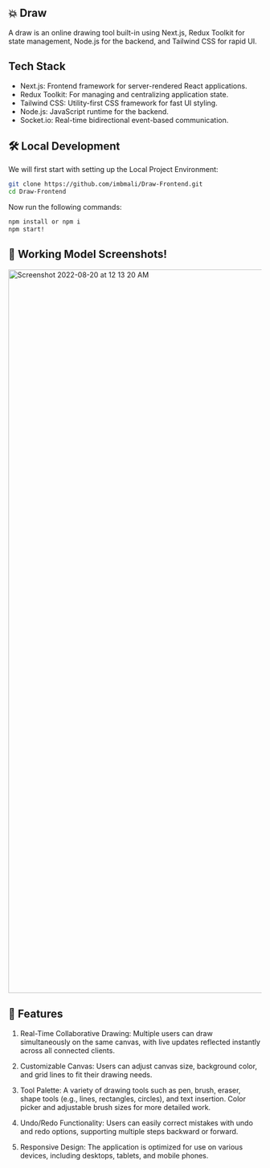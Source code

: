 ## 💥 Draw

A draw is an online drawing tool built-in using Next.js, Redux Toolkit for state management, Node.js for the backend, and Tailwind CSS for rapid UI.

## Tech Stack

- Next.js: Frontend framework for server-rendered React applications.
- Redux Toolkit: For managing and centralizing application state.
- Tailwind CSS: Utility-first CSS framework for fast UI styling.
- Node.js: JavaScript runtime for the backend.
- Socket.io: Real-time bidirectional event-based communication.


## 🛠️ Local Development

We will first start with setting up the Local Project Environment:

```sh
git clone https://github.com/imbmali/Draw-Frontend.git
cd Draw-Frontend
```


Now run the following commands:

```sh
npm install or npm i
npm start!

```


## 📸 Working Model Screenshots!


<img width="1440" alt="Screenshot 2022-08-20 at 12 13 20 AM" src="https://github.com/imbmali/Draw-Frontend/assets/35923279/b0c598c8-0d9f-4bfc-b06e-7f58eea3c606">


## 🥁 Features
1. Real-Time Collaborative Drawing:
Multiple users can draw simultaneously on the same canvas, with live updates reflected instantly across all connected clients.

3. Customizable Canvas:
Users can adjust canvas size, background color, and grid lines to fit their drawing needs.

4. Tool Palette:
A variety of drawing tools such as pen, brush, eraser, shape tools (e.g., lines, rectangles, circles), and text insertion.
Color picker and adjustable brush sizes for more detailed work.

5. Undo/Redo Functionality:
Users can easily correct mistakes with undo and redo options, supporting multiple steps backward or forward.

6. Responsive Design:
The application is optimized for use on various devices, including desktops, tablets, and mobile phones.
